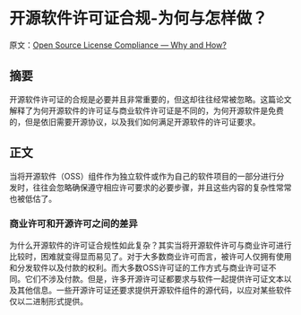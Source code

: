 # 开源软件许可证合规-为何与怎样做？ 
原文：[Open Source License Compliance — Why and How?](https://ieeexplore.ieee.org/document/8780404)

## 摘要
开源软件许可证的合规是必要并且非常重要的，但这却往往经常被忽略。这篇论文解释了为何开源软件的许可证与商业软件许可证是不同的，为何开源软件是免费的，但是依旧需要开源协议，以及我们如何满足开源软件的许可证要求。

## 正文
当将开源软件（OSS）组件作为独立软件或作为自己的软件项目的一部分进行分发时，往往会忽略确保遵守相应许可要求的必要步骤，并且这些内容的复杂性常常也被低估了。

### 商业许可和开源许可之间的差异
为什么开源软件的许可证合规性如此复杂？其实当将开源软件许可与商业许可进行比较时，困难就变得显而易见了。对于大多数商业许可而言，被许可人仅拥有使用和分发软件以及付款的权利。而大多数OSS许可证的工作方式与商业许可证不同。它们不涉及付款。但是，许多开源许可证都要求与软件一起提供许可证文本以及其他信息。一些开源许可证还要求提供开源软件组件的源代码，以应对某些软件仅以二进制形式提供。



